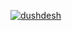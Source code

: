 [![dushdesh](https://circleci.com/gh/dushdesh/my-pet-clinic.svg?style=svg)](https://app.circleci.com/pipelines/github/dushdesh/my-pet-clinic?branch=master)
